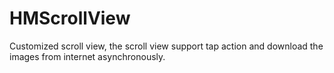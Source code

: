 HMScrollView
============

Customized scroll view, the scroll view support tap action and download the images from internet asynchronously.